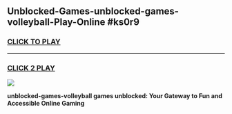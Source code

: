 
## Unblocked-Games-unblocked-games-volleyball-Play-Online #ks0r9
<h3>
<a href="https://news.freeplayer.one?title=unblocked-games-volleyball&ref=3">CLICK TO PLAY</a></h3>
<hr>

<h3>
<a href="https://news.freeplayer.one?title=unblocked-games-volleyball&ref=3">CLICK 2 PLAY</a>
  
</h3>

<a href="https://news.freeplayer.one?title=unblocked-games-volleyball&ref=3"><img src="https://clearcache.store/games.png"></a>


**unblocked-games-volleyball games unblocked: Your Gateway to Fun and Accessible Online Gaming**
